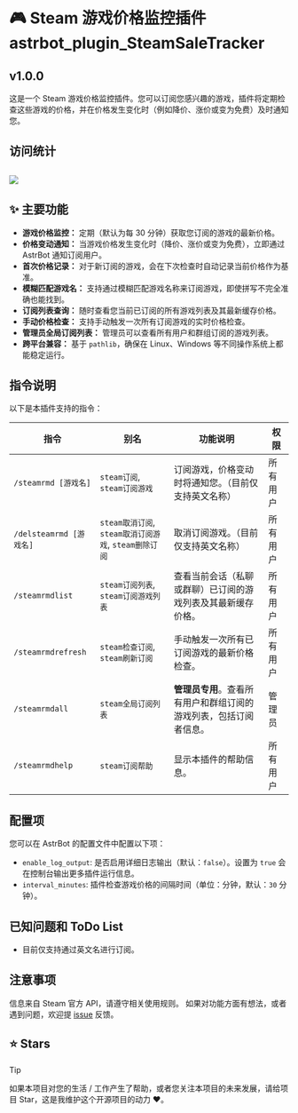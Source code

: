 # 🎮 Steam 游戏价格监控插件 astrbot_plugin_SteamSaleTracker

## v1.0.0

这是一个 Steam 游戏价格监控插件。您可以订阅您感兴趣的游戏，插件将定期检查这些游戏的价格，并在价格发生变化时（例如降价、涨价或变为免费）及时通知您。

## 访问统计

## <a href="https://count.getloli.com/"><img src="https://count.getloli.com/get/@:astrbot_plugin_SteamSaleTracker?theme=rule34"></a>

## ✨ 主要功能

- **游戏价格监控：** 定期（默认为每 30 分钟）获取您订阅的游戏的最新价格。
- **价格变动通知：** 当游戏价格发生变化时（降价、涨价或变为免费），立即通过 AstrBot 通知订阅用户。
- **首次价格记录：** 对于新订阅的游戏，会在下次检查时自动记录当前价格作为基准。
- **模糊匹配游戏名：** 支持通过模糊匹配游戏名称来订阅游戏，即使拼写不完全准确也能找到。
- **订阅列表查询：** 随时查看您当前已订阅的所有游戏列表及其最新缓存价格。
- **手动价格检查：** 支持手动触发一次所有订阅游戏的实时价格检查。
- **管理员全局订阅列表：** 管理员可以查看所有用户和群组订阅的游戏列表。
- **跨平台兼容：** 基于 `pathlib`，确保在 Linux、Windows 等不同操作系统上都能稳定运行。

## 指令说明

以下是本插件支持的指令：

| 指令                    | 别名                                                  | 功能说明                                                           | 权限     |
| ----------------------- | ----------------------------------------------------- | ------------------------------------------------------------------ | -------- |
| `/steamrmd [游戏名]`    | `steam订阅`, `steam订阅游戏`                          | 订阅游戏，价格变动时将通知您。（目前仅支持英文名称）               | 所有用户 |
| `/delsteamrmd [游戏名]` | `steam取消订阅`, `steam取消订阅游戏`, `steam删除订阅` | 取消订阅游戏。（目前仅支持英文名称）                               | 所有用户 |
| `/steamrmdlist`         | `steam订阅列表`, `steam订阅游戏列表`                  | 查看当前会话（私聊或群聊）已订阅的游戏列表及其最新缓存价格。       | 所有用户 |
| `/steamrmdrefresh`      | `steam检查订阅`, `steam刷新订阅`                      | 手动触发一次所有已订阅游戏的最新价格检查。                         | 所有用户 |
| `/steamrmdall`          | `steam全局订阅列表`                                   | **管理员专用**。查看所有用户和群组订阅的游戏列表，包括订阅者信息。 | 管理员   |
| `/steamrmdhelp`         | `steam订阅帮助`                                       | 显示本插件的帮助信息。                                             | 所有用户 |

## 配置项

您可以在 AstrBot 的配置文件中配置以下项：

- `enable_log_output`: 是否启用详细日志输出（默认：`false`）。设置为 `true` 会在控制台输出更多插件运行信息。
- `interval_minutes`: 插件检查游戏价格的间隔时间（单位：分钟，默认：`30` 分钟）。

## 已知问题和 ToDo List

- 目前仅支持通过英文名进行订阅。

## 注意事项

信息来自 Steam 官方 API，请遵守相关使用规则。
如果对功能方面有想法，或者遇到问题，欢迎提 [issue](https://github.com/zhewang448/astrbot_plugin_SteamSaleTracker/issues) 反馈。

## ⭐ Stars

> [!TIP]
> 如果本项目对您的生活 / 工作产生了帮助，或者您关注本项目的未来发展，请给项目 Star，这是我维护这个开源项目的动力 ❤️。
